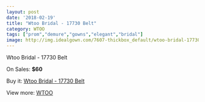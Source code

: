 ```yaml
---
layout: post
date: '2018-02-19'
title: "Wtoo Bridal - 17730 Belt"
category: WTOO
tags: ["prom","demure","gowns","elegant","bridal"]
image: http://img.idealgown.com/7607-thickbox_default/wtoo-bridal-17730-belt.jpg
---
```

Wtoo Bridal - 17730 Belt

On Sales: **$60**
<a href="https://www.idealgown.com/en/wtoo/3225-wtoo-bridal-17730-belt.html"><amp-img layout="responsive" width="600" height="600" src="//img.idealgown.com/7607-thickbox_default/wtoo-bridal-17730-belt.jpg" alt="Wtoo Bridal - 17730 Belt 0" /></a>
<a href="https://www.idealgown.com/en/wtoo/3225-wtoo-bridal-17730-belt.html"><amp-img layout="responsive" width="600" height="600" src="//img.idealgown.com/7608-thickbox_default/wtoo-bridal-17730-belt.jpg" alt="Wtoo Bridal - 17730 Belt 1" /></a>

Buy it: [Wtoo Bridal - 17730 Belt](https://www.idealgown.com/en/wtoo/3225-wtoo-bridal-17730-belt.html "Wtoo Bridal - 17730 Belt")

View more: [WTOO](https://www.idealgown.com/en/39-wtoo "WTOO")